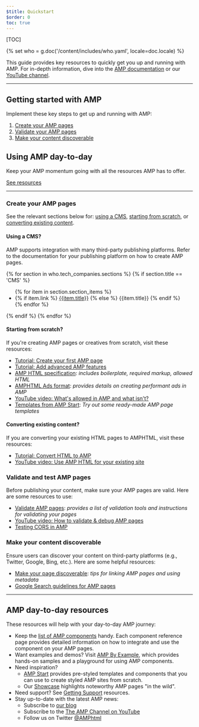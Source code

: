 ```yaml
---
$title: Quickstart
$order: 0
toc: true
---
```


[TOC]

{% set who = g.doc('/content/includes/who.yaml', locale=doc.locale) %}

This guide provides key resources to quickly get you up and running with AMP.  For in-depth information, dive into the [AMP documentation](https://www.ampproject.org/docs/) or our [YouTube channel](https://www.youtube.com/channel/UCXPBsjgKKG2HqsKBhWA4uQw). 

<hr>

## Getting started with AMP

Implement these key steps to get up and running with AMP:

1.  [Create your AMP pages](#create-your-amp-pages)
2.  [Validate your AMP pages](#validate-and-test-amp-pages)
3.  [Make your content discoverable](#make-your-content-discoverable)

## Using AMP day-to-day

Keep your AMP momentum going with all the resources AMP has to offer.

<a class="button" href="#amp-day-to-day-resources"> See resources</a>

<hr>

### Create your AMP pages

See the relevant sections below for: [using a CMS](#using-a-cms?), [starting from scratch](#starting-from-scratch?), or [converting existing content](#converting-existing-content?).

#### Using a CMS?

AMP supports integration with many third-party publishing platforms. Refer to the documentation for your publishing platform on how to create AMP pages.

<div>
  {% for section in who.tech_companies.sections %}
    {% if section.title == 'CMS' %}
      <ul>
        {% for item in section.section_items %}
          <li class="item">
            {% if item.link %}
              <a href="{{item.link}}">{{item.title}}</a>
            {% else %}
              {{item.title}}
            {% endif %}
          </li>
        {% endfor %}
        </ul>
    {% endif %}
  {% endfor %}
</div>

#### Starting from scratch?

If you're creating AMP pages or creatives from scratch, visit these resources:

*   [Tutorial: Create your first AMP page](https://www.ampproject.org/docs/tutorials/create)
*   [Tutorial: Add advanced AMP features](https://www.ampproject.org/docs/tutorials/add_advanced)
*   [AMP HTML specification](https://www.ampproject.org/docs/reference/spec#the-amp-html-format): *includes boilerplate, required markup, allowed HTML*
*   [AMPHTML Ads format](https://github.com/ampproject/amphtml/blob/master/extensions/amp-a4a/amp-a4a-format.md): *provides details on creating performant ads in AMP*
*   [YouTube video: What's allowed in AMP and what isn't?](https://youtu.be/Gv8A4CktajQ)
*   [Templates from AMP Start](https://www.ampstart.com/): *Try out some ready-made AMP page templates*

#### Converting existing content?

If you are converting your existing HTML pages to AMPHTML, visit these resources:

*   [Tutorial: Convert HTML to AMP](https://www.ampproject.org/docs/tutorials/converting)
*   [YouTube video: Use AMP HTML for your existing site](https://youtu.be/OO9oKhs80aI)

### Validate and test AMP pages

Before publishing your content, make sure your AMP pages are valid.  Here are some resources to use:

*   [Validate AMP pages](https://www.ampproject.org/docs/guides/validate): *provides a list of validation tools and instructions for validating your pages*
*   [YouTube video: How to validate & debug AMP pages](https://www.youtube.com/watch?v=npum8JsITQE&t=13s)
*   [Testing CORS in AMP](https://www.ampproject.org/docs/guides/amp-cors-requests#testing-cors-in-amp)

### Make your content discoverable

Ensure users can discover your content on third-party platforms (e.g., Twitter, Google, Bing, etc.). Here are some helpful resources:

*   [Make your page discoverable](https://www.ampproject.org/docs/guides/discovery): *tips for linking AMP pages and using metadata*
*   [Google Search guidelines for AMP pages](https://support.google.com/webmasters/answer/6340290)

<hr>

## AMP day-to-day resources

These resources will help with your day-to-day AMP journey:

*   Keep the [list of AMP components](https://www.ampproject.org/docs/reference/components) handy.  Each component reference page provides detailed information on how to integrate and use the component on your AMP pages.
*   Want examples and demos?  Visit [AMP By Example](https://ampbyexample.com/), which provides hands-on samples and a playground for using AMP components.
*   Need inspiration?
    *   [AMP Start](https://www.ampstart.com/) provides pre-styled templates and components that you can use to create styled AMP sites from scratch.
    *   Our [Showcase](https://www.ampproject.org/learn/showcases/) highlights noteworthy AMP pages "in the wild".
*   Need support? See [Getting Support](https://www.ampproject.org/support/developer/get_support) resources.
*   Stay up-to-date with the latest AMP news:
    *   Subscribe to [our blog](https://amphtml.wordpress.com/)
    *   Subscribe to the [The AMP Channel on YouTube](https://www.youtube.com/channel/UCXPBsjgKKG2HqsKBhWA4uQw)
    *   Follow us on Twitter  [@AMPhtml](https://twitter.com/amphtml)
